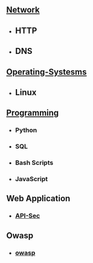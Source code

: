 ## [Network](./00-Network/Network.md)
- ## HTTP
- ## DNS
## [Operating-Systesms](./01-Operating-System/Operating-Systems.md)
- ## Linux
## [Programming](./02-Programming/Programming.md)
- ### Python
- ### SQL
- ### Bash Scripts
- ### JavaScript
## Web Application
- ### [API-Sec](./03-Web-Application/API-Sec.md)

## Owasp
- ### [owasp](./04-OWASP/owasp.md)
